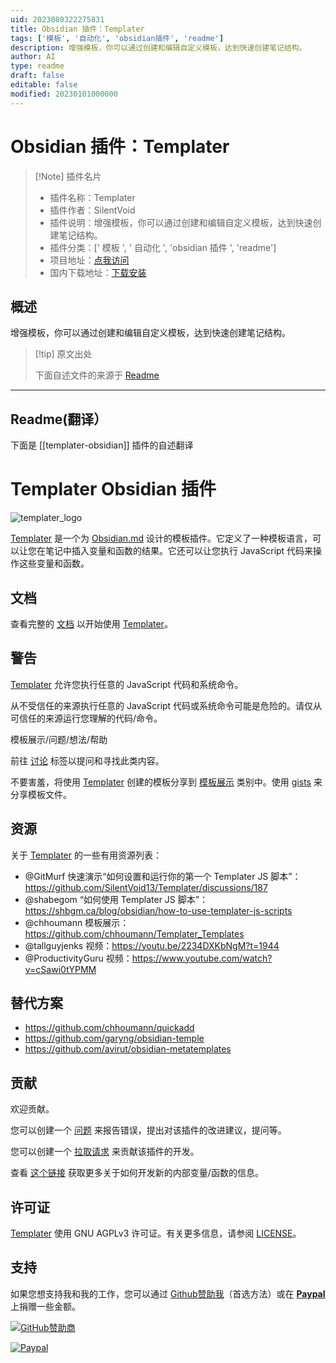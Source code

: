 ```yaml
---
uid: 2023080322275831
title: Obsidian 插件：Templater
tags: ['模板', '自动化', 'obsidian插件', 'readme']
description: 增强模板，你可以通过创建和编辑自定义模板，达到快速创建笔记结构。
author: AI
type: readme
draft: false
editable: false
modified: 20230101000000
---
```


# Obsidian 插件：Templater

> [!Note] 插件名片
> - 插件名称：Templater
> - 插件作者：SilentVoid
> - 插件说明：增强模板，你可以通过创建和编辑自定义模板，达到快速创建笔记结构。
> - 插件分类：[' 模板 ', ' 自动化 ', 'obsidian 插件 ', 'readme']
> - 项目地址：[点我访问](https://github.com/SilentVoid13/Templater)
> - 国内下载地址：[下载安装](https://pkmer.cn/products/plugin/pluginMarket/?templater-obsidian)

## 概述

增强模板，你可以通过创建和编辑自定义模板，达到快速创建笔记结构。

> [!tip] 原文出处
>
>下面自述文件的来源于 [Readme](https://ghproxy.net/https://raw.githubusercontent.com/SilentVoid13/Templater/master/README.md)

---

## Readme(翻译）

下面是 [[templater-obsidian]] 插件的自述翻译

# Templater Obsidian 插件

![templater_logo](./imgs/templater_logo.svg)

[Templater](https://github.com/SilentVoid13/Templater) 是一个为 [Obsidian.md](https://obsidian.md/) 设计的模板插件。它定义了一种模板语言，可以让您在笔记中插入变量和函数的结果。它还可以让您执行 JavaScript 代码来操作这些变量和函数。

## 文档

查看完整的 [文档](https://silentvoid13.github.io/Templater/) 以开始使用 [Templater](https://github.com/SilentVoid13/Templater)。

## 警告

[Templater](https://github.com/SilentVoid13/Templater) 允许您执行任意的 JavaScript 代码和系统命令。

从不受信任的来源执行任意的 JavaScript 代码或系统命令可能是危险的。请仅从可信任的来源运行您理解的代码/命令。

模板展示/问题/想法/帮助

前往 [讨论](https://github.com/SilentVoid13/Templater/discussions) 标签以提问和寻找此类内容。

不要害羞，将使用 [Templater](https://github.com/SilentVoid13/Templater) 创建的模板分享到 [模板展示](https://github.com/SilentVoid13/Templater/discussions/categories/templates-showcase) 类别中。使用 [gists](https://gist.github.com/) 来分享模板文件。

## 资源

关于 [Templater](https://github.com/SilentVoid13/Templater) 的一些有用资源列表：

- @GitMurf 快速演示“如何设置和运行你的第一个 Templater JS 脚本”：<https://github.com/SilentVoid13/Templater/discussions/187>
- @shabegom “如何使用 Templater JS 脚本”：<https://shbgm.ca/blog/obsidian/how-to-use-templater-js-scripts>
- @chhoumann 模板展示：<https://github.com/chhoumann/Templater_Templates>
- @tallguyjenks 视频：<https://youtu.be/2234DXKbNgM?t=1944>
- @ProductivityGuru 视频：<https://www.youtube.com/watch?v=cSawi0tYPMM>

## 替代方案

- <https://github.com/chhoumann/quickadd>
- <https://github.com/garyng/obsidian-temple>
- <https://github.com/avirut/obsidian-metatemplates>

## 贡献

欢迎贡献。

您可以创建一个 [问题](https://github.com/SilentVoid13/Templater/issues) 来报告错误，提出对该插件的改进建议，提问等。

您可以创建一个 [拉取请求](https://github.com/SilentVoid13/Templater/pulls) 来贡献该插件的开发。

查看 [这个链接](https://silentvoid13.github.io/Templater/docs/internal-variables-functions/contribute) 获取更多关于如何开发新的内部变量/函数的信息。

## 许可证

[Templater](https://github.com/SilentVoid13/Templater) 使用 GNU AGPLv3 许可证。有关更多信息，请参阅 [LICENSE](https://github.com/SilentVoid13/Templater/blob/master/LICENSE.TXT)。

## 支持

如果您想支持我和我的工作，您可以通过 [Github赞助我](https://github.com/sponsors/SilentVoid13)（首选方法）或在 [**Paypal**](https://www.paypal.com/donate?hosted_button_id=U2SRGAFYXT32Q) 上捐赠一些金额。

[![GitHub赞助商](https://img.shields.io/github/sponsors/silentvoid13?label=赞助&logo=GitHub%20Sponsors&style=for-the-badge)](https://github.com/sponsors/silentvoid13)

[![Paypal](https://img.shields.io/badge/paypal-silentvoid13-yellow?style=social&logo=paypal)](https://www.paypal.com/donate?hosted_button_id=U2SRGAFYXT32Q)
